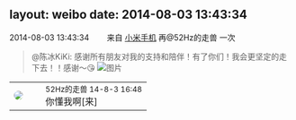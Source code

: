 layout: weibo
date: 2014-08-03 13:43:34
---
<meta name="referrer" content="no-referrer" />

2014-08-03 13:43:34  &nbsp;&nbsp;&nbsp;&nbsp;&nbsp;&nbsp; 来自 <a href="http://app.weibo.com/t/feed/22zMnn" rel="nofollow">小米手机</a>
再@52Hz的走兽 一次
>  @陈冰KiKi: 感谢所有朋友对我的支持和陪伴！有了你们！我会更坚定的走下去！！感谢～😘 ​​​
>  ![图片](https://ww4.sinaimg.cn/large/6a29ae94jw1eiy4johys3j20dc0hsdhz.jpg)

<table style="width: 100%;">
  <tr>
    <td style="width: 40px;"><img style="border-radius:50%" src="https://tva4.sinaimg.cn/crop.0.0.180.180.50/8beaf773jw1e8qgp5bmzyj2050050aa8.jpg?KID=imgbed,tva&Expires=1624465760&ssig=kqiwk11USV"></td>
    <td colspan="2"><small>52Hz的走兽 14-8-3 16:48</small><br/>你懂我啊[来]</td>
  </tr>
</table>
